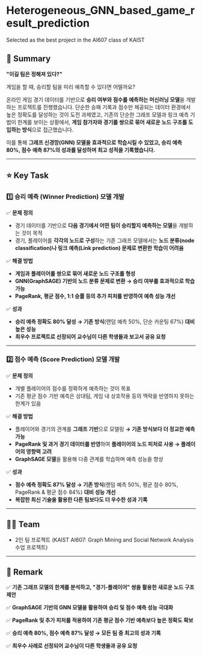 # Heterogeneous_GNN_based_game_result_prediction
Selected as the best project in the AI607 class of KAIST

## **📑 Summary**

**"이길 팀은 정해져 있다?"**

게임을 할 때, 승리할 팀을 미리 예측할 수 있다면 어떨까요? 

온라인 게임 경기 데이터를 기반으로 **승리 여부와 점수를 예측하는 머신러닝 모델**을 개발하는 프로젝트를 진행했습니다. 단순한 승패 기록과 점수만 제공되는 데이터 환경에서 높은 정확도를 달성하는 것이 도전 과제였고, 기존의 단순한 그래프 모델과 링크 예측 기법이 한계를 보이는 상황에서, **게임 참가자와 경기를 쌍으로 묶어 새로운 노드 구조를 도입하는 방식**으로 접근했습니다.

이를 통해 **그래프 신경망(GNN) 모델을 효과적으로 학습시킬 수 있었고, 승리 예측 80%, 점수 예측 87%의 성과를 달성하며 최고 성적을 기록했습니다.**

---

## **⭐ Key Task**

### **1️⃣ 승리 예측 (Winner Prediction) 모델 개발**

✅ **문제 정의**

- 경기 데이터를 기반으로 **다음 경기에서 어떤 팀이 승리할지 예측하는 모델**을 개발하는 것이 목적
- 경기, 플레이어를 **각각의 노드로 구성**하는 기존 그래프 모델에서는 **노드 분류(node classification)나 링크 예측(Link prediction) 문제로 변환한 학습이 어려움**

✅ **해결 방법**

- **게임과 플레이어를 쌍으로 묶어 새로운 노드 구조를 형성**
- **GNN(GraphSAGE) 기반의 노드 분류 문제로 변환 → 승리 여부를 효과적으로 학습 가능**
- **PageRank, 평균 점수, 1:1 승률 등의 추가 피처를 반영하여 예측 성능 개선**

✅ **성과**

- **승리 예측 정확도 80% 달성 → 기존 방식**(랜덤 예측 50%, 단순 카운팅 67%) **대비 높은 성능**
- **최우수 프로젝트로 선정되어 교수님이 다른 학생들과 보고서 공유 요청**

---

### **2️⃣ 점수 예측 (Score Prediction) 모델 개발**

✅ **문제 정의**

- 개별 플레이어의 점수를 정확하게 예측하는 것이 목표
- 기존 평균 점수 기반 예측은 상대팀, 게임 내 상호작용 등의 맥락을 반영하지 못하는 한계가 있음

✅ **해결 방법**

- 플레이어와 경기의 관계를 **그래프 기반**으로 모델링 **→ 기존 방식보다 더 정교한 예측 가능**
- **PageRank 및 과거 경기 데이터를 반영**하여 **플레이어의 노드 피처로 사용 → 플레이어의 영향력 고려**
- **GraphSAGE 모델**을 활용해 다중 관계를 학습하며 예측 성능을 향상

✅ **성과**

- **점수 예측 정확도 87% 달성 → 기존 방식**(랜덤 예측 50%, 평균 점수 80%, PageRank & 평균 점수 84%) **대비 성능 개선**
- **복잡한 최신 기술을 활용한 다른 팀보다도 더 우수한 성과 기록**

---

## **👩‍🔧 Team**

- 2인 팀 프로젝트 (KAIST AI607: Graph Mining and Social Network Analysis 수업 프로젝트)

---

## **💪 Remark**

✅ **기존 그래프 모델의 한계를 분석하고, "경기-플레이어" 쌍을 활용한 새로운 노드 구조 제안**

✅ **GraphSAGE 기반의 GNN 모델을 활용하여 승리 및 점수 예측 성능 극대화**

✅ **PageRank 및 추가 피처를 적용하여 기존 평균 점수 기반 예측보다 높은 정확도 확보**

✅ **승리 예측 80%, 점수 예측 87% 달성 → 모든 팀 중 최고의 성과 기록**

✅ **최우수 사례로 선정되어 교수님이 다른 학생들과 공유 요청**
